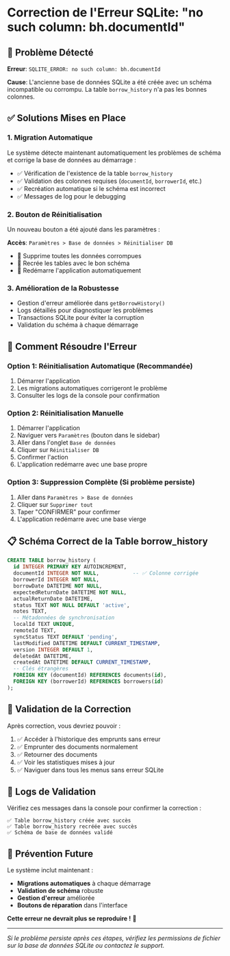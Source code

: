 # Correction de l'Erreur SQLite: "no such column: bh.documentId"

## 🐛 Problème Détecté

**Erreur**: `SQLITE_ERROR: no such column: bh.documentId`

**Cause**: L'ancienne base de données SQLite a été créée avec un schéma incompatible ou corrompu. La table `borrow_history` n'a pas les bonnes colonnes.

## ✅ Solutions Mises en Place

### 1. **Migration Automatique**
Le système détecte maintenant automatiquement les problèmes de schéma et corrige la base de données au démarrage :

- ✅ Vérification de l'existence de la table `borrow_history`
- ✅ Validation des colonnes requises (`documentId`, `borrowerId`, etc.)
- ✅ Recréation automatique si le schéma est incorrect
- ✅ Messages de log pour le debugging

### 2. **Bouton de Réinitialisation** 
Un nouveau bouton a été ajouté dans les paramètres :

**Accès**: `Paramètres > Base de données > Réinitialiser DB`

- 🔧 Supprime toutes les données corrompues
- 🔧 Recrée les tables avec le bon schéma
- 🔧 Redémarre l'application automatiquement

### 3. **Amélioration de la Robustesse**
- Gestion d'erreur améliorée dans `getBorrowHistory()`
- Logs détaillés pour diagnostiquer les problèmes
- Transactions SQLite pour éviter la corruption
- Validation du schéma à chaque démarrage

## 🔧 Comment Résoudre l'Erreur

### Option 1: Réinitialisation Automatique (Recommandée)
1. Démarrer l'application
2. Les migrations automatiques corrigeront le problème
3. Consulter les logs de la console pour confirmation

### Option 2: Réinitialisation Manuelle
1. Démarrer l'application
2. Naviguer vers `Paramètres` (bouton dans le sidebar)
3. Aller dans l'onglet `Base de données`
4. Cliquer sur `Réinitialiser DB`
5. Confirmer l'action
6. L'application redémarre avec une base propre

### Option 3: Suppression Complète (Si problème persiste)
1. Aller dans `Paramètres > Base de données`
2. Cliquer sur `Supprimer tout`
3. Taper "CONFIRMER" pour confirmer
4. L'application redémarre avec une base vierge

## 📋 Schéma Correct de la Table borrow_history

```sql
CREATE TABLE borrow_history (
  id INTEGER PRIMARY KEY AUTOINCREMENT,
  documentId INTEGER NOT NULL,           -- ✅ Colonne corrigée
  borrowerId INTEGER NOT NULL,
  borrowDate DATETIME NOT NULL,
  expectedReturnDate DATETIME NOT NULL,
  actualReturnDate DATETIME,
  status TEXT NOT NULL DEFAULT 'active',
  notes TEXT,
  -- Métadonnées de synchronisation
  localId TEXT UNIQUE,
  remoteId TEXT,
  syncStatus TEXT DEFAULT 'pending',
  lastModified DATETIME DEFAULT CURRENT_TIMESTAMP,
  version INTEGER DEFAULT 1,
  deletedAt DATETIME,
  createdAt DATETIME DEFAULT CURRENT_TIMESTAMP,
  -- Clés étrangères
  FOREIGN KEY (documentId) REFERENCES documents(id),
  FOREIGN KEY (borrowerId) REFERENCES borrowers(id)
);
```

## 🧪 Validation de la Correction

Après correction, vous devriez pouvoir :

1. ✅ Accéder à l'historique des emprunts sans erreur
2. ✅ Emprunter des documents normalement
3. ✅ Retourner des documents
4. ✅ Voir les statistiques mises à jour
5. ✅ Naviguer dans tous les menus sans erreur SQLite

## 📝 Logs de Validation

Vérifiez ces messages dans la console pour confirmer la correction :

```
✅ Table borrow_history créée avec succès
✅ Table borrow_history recréée avec succès  
✅ Schéma de base de données validé
```

## 🚨 Prévention Future

Le système inclut maintenant :
- **Migrations automatiques** à chaque démarrage
- **Validation de schéma** robuste
- **Gestion d'erreur** améliorée
- **Boutons de réparation** dans l'interface

**Cette erreur ne devrait plus se reproduire !** 🎉

---

*Si le problème persiste après ces étapes, vérifiez les permissions de fichier sur la base de données SQLite ou contactez le support.*